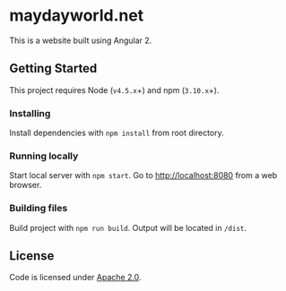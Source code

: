 # maydayworld.net

This is a website built using Angular 2.

## Getting Started
This project requires Node (`v4.5.x`+) and npm (`3.10.x`+).

### Installing
Install dependencies with `npm install` from root directory.

### Running locally
Start local server with `npm start`. Go to [http://localhost:8080](http://localhost:8080) from a web browser.

### Building files
Build project with `npm run build`. Output will be located in `/dist`.

## License
Code is licensed under [Apache 2.0](/LICENSE).
